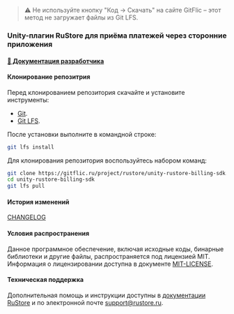 > ⚠️ Не используйте кнопку "Код → Скачать" на сайте GitFlic – этот метод не загружает файлы из Git LFS.

### Unity-плагин RuStore для приёма платежей через сторонние приложения

#### [🔗 Документация разработчика][10]

#### Клонирование репозитрия

Перед клонированием репозитория скачайте и установите инструменты:

- [Git](https://git-scm.com/).
- [Git LFS](https://git-lfs.com/).

После установки выполните в командной строке:

```bash
git lfs install
```

Для клонирования репозитория воспользуйтесь набором команд:

```bash
git clone https://gitflic.ru/project/rustore/unity-rustore-billing-sdk.git
cd unity-rustore-billing-sdk
git lfs pull
```

#### История изменений

[CHANGELOG](CHANGELOG.md)

#### Условия распространения

Данное программное обеспечение, включая исходные коды, бинарные библиотеки и другие файлы, распространяется под лицензией MIT. Информация о лицензировании доступна в документе [MIT-LICENSE](MIT-LICENSE.txt).

#### Техническая поддержка

Дополнительная помощь и инструкции доступны в [документации RuStore](https://www.rustore.ru/help/) и по электронной почте support@rustore.ru.

[10]: https://www.rustore.ru/help/sdk/payments/unity/9-1-0
